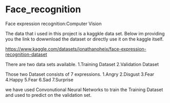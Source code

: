 # Face_recognition
Face expression recognition:Computer Vision

The data that i used in this project is a kaggkle data set. Below im providing you the link to dowwnload the dataset or directly use it on the kaggle itself.

https://www.kaggle.com/datasets/jonathanoheix/face-expression-recognition-dataset

There are two data sets available. 
1.Training Dataset
2.Validation Dataset

Those two Dataset consists of 7 expressions.
1.Angry
2.Disgust
3.Fear
4.Happy
5.Fear
6.Sad
7.Surprise

we have used Convonutional Neural Networks to train the Training Dataset and used to predict on the validation set.
